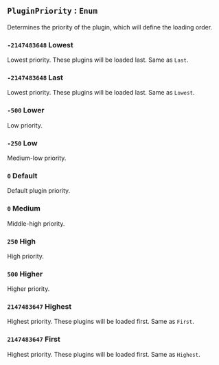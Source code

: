##  `PluginPriority` : `Enum`
Determines the priority of the plugin, which will define the loading order.

### `-2147483648` Lowest
Lowest priority. These plugins will be loaded last. Same as `Last`.

### `-2147483648` Last
Lowest priority. These plugins will be loaded last. Same as `Lowest`.

### `-500` Lower
Low priority.

### `-250` Low
Medium-low priority.

### `0` Default
Default plugin priority.

### `0` Medium
Middle-high priority.

### `250` High
High priority.

### `500` Higher
Higher priority.

### `2147483647` Highest
Highest priority. These plugins will be loaded first. Same as `First`.

### `2147483647` First
Highest priority. These plugins will be loaded first. Same as `Highest`.